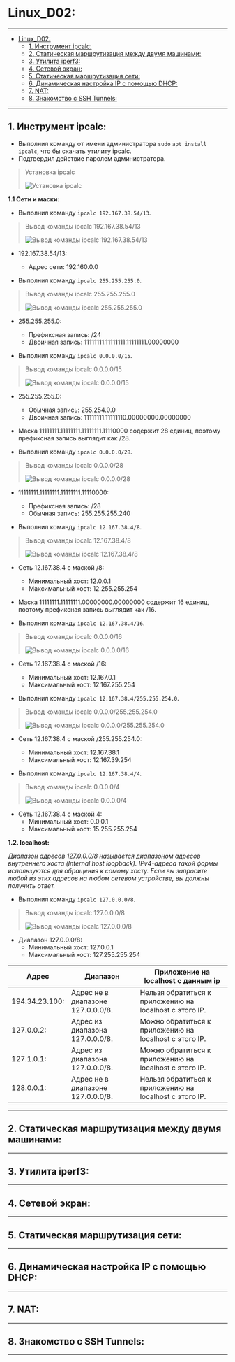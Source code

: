 # Linux_D02:

----------------------------------------------------------------------------

- [Linux\_D02:](#linux_d02)
    - [1. Инструмент ipcalc:](#1-инструмент-ipcalc)
    - [2. Статическая маршрутизация между двумя машинами:](#2-статическая-маршрутизация-между-двумя-машинами)
    - [3. Утилита iperf3:](#3-утилита-iperf3)
    - [4. Сетевой экран:](#4-сетевой-экран)
    - [5. Статическая маршрутизация сети:](#5-статическая-маршрутизация-сети)
    - [6. Динамическая настройка IP с помощью DHCP:](#6-динамическая-настройка-ip-с-помощью-dhcp)
    - [7. NAT:](#7-nat)
    - [8. Знакомство с SSH Tunnels:](#8-знакомство-с-ssh-tunnels)

----------------------------------------------------------------------------

## 1. Инструмент ipcalc:
- Выполнил команду от имени администратора `sudo` `apt install ipcalc`, что бы скачать утилиту ipcalc.
- Подтвердил действие паролем администратора.

> Установка ipcalc
>
> ![Установка ipcalc](screen%2Fscreen_1_01.png)
>

**1.1 Сети и маски:**
- Выполнил команду `ipcalc 192.167.38.54/13`.

> Вывод команды ipcalc 192.167.38.54/13
>
> ![Вывод команды ipcalc 192.167.38.54/13](screen%2Fscreen_1_02.png)
>

- 192.167.38.54/13:
  - Адрес сети: 192.160.0.0


- Выполнил команду `ipcalc 255.255.255.0`.

> Вывод команды ipcalc 255.255.255.0
>
> ![Вывод команды ipcalc 255.255.255.0](screen%2Fscreen_1_03.png)
>

- 255.255.255.0:
  - Префиксная запись: /24
  - Двоичная запись: 11111111.11111111.11111111.00000000


- Выполнил команду `ipcalc 0.0.0.0/15`.

> Вывод команды ipcalc 0.0.0.0/15
>
> ![Вывод команды ipcalc 0.0.0.0/15](screen%2Fscreen_1_04.png)
>

- 255.255.255.0:
  - Обычная запись: 255.254.0.0
  - Двоичная запись: 11111111.11111110.00000000.00000000


- Маска 11111111.11111111.11111111.11110000 содержит 28 единиц, поэтому префиксная запись выглядит как /28.
- Выполнил команду `ipcalc 0.0.0.0/28`.

> Вывод команды ipcalc 0.0.0.0/28
>
> ![Вывод команды ipcalc 0.0.0.0/28](screen%2Fscreen_1_05.png)
>

- 11111111.11111111.11111111.11110000:
  - Префиксная запись: /28
  - Обычная запись: 255.255.255.240


- Выполнил команду `ipcalc 12.167.38.4/8`.

> Вывод команды ipcalc 12.167.38.4/8
>
> ![Вывод команды ipcalc 12.167.38.4/8](screen%2Fscreen_1_06.png)
>

- Сеть 12.167.38.4 с маской /8:
  - Минимальный хост: 12.0.0.1
  - Максимальный хост: 12.255.255.254


- Маска 11111111.11111111.00000000.00000000 содержит 16 единиц, поэтому префиксная запись выглядит как /16.
- Выполнил команду `ipcalc 12.167.38.4/16`.

> Вывод команды ipcalc 0.0.0.0/16
>
> ![Вывод команды ipcalc 0.0.0.0/16](screen%2Fscreen_1_07.png)
>

- Сеть 12.167.38.4 с маской /16:
  - Минимальный хост: 12.167.0.1
  - Максимальный хост: 12.167.255.254


- Выполнил команду `ipcalc 12.167.38.4/255.255.254.0`.

> Вывод команды ipcalc 0.0.0.0/255.255.254.0
>
> ![Вывод команды ipcalc 0.0.0.0/255.255.254.0](screen%2Fscreen_1_08.png)
>

- Сеть 12.167.38.4 с маской /255.255.254.0:
  - Минимальный хост: 12.167.38.1
  - Максимальный хост: 12.167.39.254


- Выполнил команду `ipcalc 12.167.38.4/4`.

> Вывод команды ipcalc 0.0.0.0/4
>
> ![Вывод команды ipcalc 0.0.0.0/4](screen%2Fscreen_1_09.png)
>

- Сеть 12.167.38.4 с маской 4:
  - Минимальный хост: 0.0.0.1
  - Максимальный хост: 15.255.255.254

**1.2. localhost:**

*Диапазон адресов 127.0.0.0/8 называется диапазоном адресов внутреннего хоста (Internal host loopback). IPv4-адреса такой формы используются для обращения к самому хосту. Если вы запросите любой из этих адресов на любом сетевом устройстве, вы должны получить ответ.*

- Выполнил команду `ipcalc 127.0.0.0/8`.

> Вывод команды ipcalc 127.0.0.0/8
>
> ![Вывод команды ipcalc 127.0.0.0/8](screen%2Fscreen_1_10.png)
>

- Диапазон 127.0.0.0/8:
  - Минимальный хост: 127.0.0.1
  - Максимальный хост: 127.255.255.254

| Адрес | Диапазон                          | Приложение на localhost  с данным ip                    |
| -------- |-----------------------------------|---------------------------------------------------------|
| 194.34.23.100:    | Адрес не в диапазоне 127.0.0.0/8. | Нельзя обратиться к приложению на localhost с этого IP. |
| 127.0.0.2:     | Адрес из диапазона 127.0.0.0/8.   | Можно обратиться к приложению на localhost с этого IP.  |
| 127.1.0.1:    | Адрес из диапазона 127.0.0.0/8.   | Можно обратиться к приложению на localhost с этого IP.  |
| 128.0.0.1:    | Адрес не в диапазоне 127.0.0.0/8. | Нельзя обратиться к приложению на localhost с этого IP. |

----------------------------------------------------------------------------

## 2. Статическая маршрутизация между двумя машинами:

----------------------------------------------------------------------------

## 3. Утилита iperf3:

----------------------------------------------------------------------------

## 4. Сетевой экран:

----------------------------------------------------------------------------

## 5. Статическая маршрутизация сети:

----------------------------------------------------------------------------

## 6. Динамическая настройка IP с помощью DHCP:

----------------------------------------------------------------------------

## 7. NAT:

----------------------------------------------------------------------------

## 8. Знакомство с SSH Tunnels:

----------------------------------------------------------------------------
